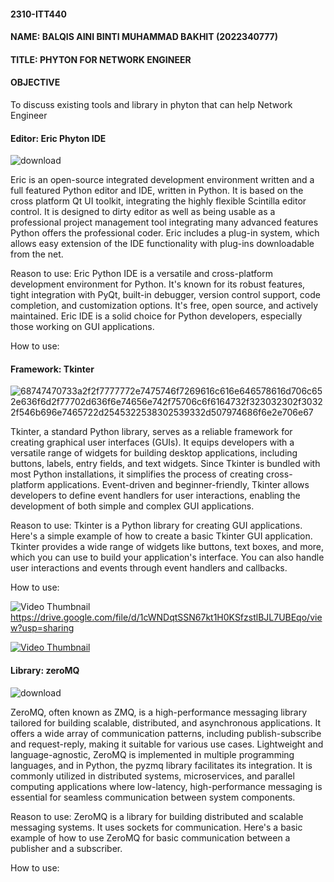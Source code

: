 #### 2310-ITT440
#### NAME:  BALQIS AINI BINTI MUHAMMAD BAKHIT (2022340777) 
#### TITLE: PHYTON FOR NETWORK ENGINEER
#### OBJECTIVE
To discuss existing tools and library in phyton that can help Network Engineer

#### Editor: Eric Phyton IDE
![download](https://github.com/addff/2310-ITT440/assets/146956790/4f65cb47-dbe0-48c3-8da7-a0b2364f55b5)

Eric is an open-source integrated development environment written and a full featured Python editor and IDE, written in Python. It is based on the cross platform Qt UI toolkit, integrating the highly flexible Scintilla editor control. It is designed to dirty editor as well as being usable as a professional project management tool integrating many advanced features Python offers the professional coder. Eric includes a plug-in system, which allows easy extension of the IDE functionality with plug-ins downloadable from the net. 

Reason to use:
Eric Python IDE is a versatile and cross-platform development environment for Python. It's known for its robust features, tight integration with PyQt, built-in debugger, version control support, code completion, and customization options. It's free, open source, and actively maintained. Eric IDE is a solid choice for Python developers, especially those working on GUI applications.

How to use: 






#### Framework: Tkinter
![68747470733a2f2f7777772e7475746f7269616c616e646578616d706c652e636f6d2f77702d636f6e74656e742f75706c6f6164732f323032302f30322f546b696e7465722d2545322538302539332d507974686f6e2e706e67](https://github.com/addff/2310-ITT440/assets/146956790/0975cefb-51e6-46a8-abff-46d6ab5c0f13)


Tkinter, a standard Python library, serves as a reliable framework for creating graphical user interfaces (GUIs). It equips developers with a versatile range of widgets for building desktop applications, including buttons, labels, entry fields, and text widgets. Since Tkinter is bundled with most Python installations, it simplifies the process of creating cross-platform applications. Event-driven and beginner-friendly, Tkinter allows developers to define event handlers for user interactions, enabling the development of both simple and complex GUI applications.

Reason to use:
Tkinter is a Python library for creating GUI applications. Here's a simple example of how to create a basic Tkinter GUI application. Tkinter provides a wide range of widgets like buttons, text boxes, and more, which you can use to build your application's interface. You can also handle user interactions and events through event handlers and callbacks.

How to use:

![Video Thumbnail](https://github.com/addff/2310-ITT440/assets/146956790/ba0a0940-0670-4ba1-88e9-c815b8976d45)
https://drive.google.com/file/d/1cWNDqtSSN67kt1H0KSfzstlBJL7UBEqo/view?usp=sharing


[![Video Thumbnail](https://github.com/addff/2310-ITT440/blob/main/assets/146956790/ba0a0940-0670-4ba1-88e9-c815b8976d45)](https://drive.google.com/file/d/1cWNDqtSSN67kt1H0KSfzstlBJL7UBEqo/view?usp=sharing)


#### Library: zeroMQ
![download](https://github.com/addff/2310-ITT440/assets/146956790/8d8c6658-4eca-46bd-98e8-dd37d9507415)

ZeroMQ, often known as ZMQ, is a high-performance messaging library tailored for building scalable, distributed, and asynchronous applications. It offers a wide array of communication patterns, including publish-subscribe and request-reply, making it suitable for various use cases. Lightweight and language-agnostic, ZeroMQ is implemented in multiple programming languages, and in Python, the pyzmq library facilitates its integration. It is commonly utilized in distributed systems, microservices, and parallel computing applications where low-latency, high-performance messaging is essential for seamless communication between system components.

Reason to use:
ZeroMQ is a library for building distributed and scalable messaging systems. It uses sockets for communication. Here's a basic example of how to use ZeroMQ for basic communication between a publisher and a subscriber.

How to use:







